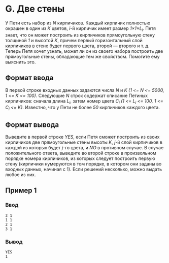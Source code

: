 # G. Две стены

У Пети есть набор из _N_ кирпичиков. Каждый кирпичик полностью окрашен в один из _K_ цветов, _i_-й кирпичик имеет размер
_1×1×L<sub>i</sub>_. Петя знает, что он может построить из кирпичиков прямоугольную стену толщиной _1_ и высотой _K_,
причем первый горизонтальный слой кирпичиков в стене будет первого цвета, второй — второго и т. д. Теперь Петя хочет
узнать, может ли он из своего набора построить две прямоугольные стены, обладающие тем же свойством. Помогите ему
выяснить это.

## Формат ввода

В первой строке входных данных задаются числа _N_ и _K (1 <= N <= 5000, 1 <= K <= 100)_. Следующие _N_ строк содержат
описание Петиных кирпичиков: сначала длина _L<sub>i</sub>_, затем номер цвета _C<sub>i</sub> (1 <= L<sub>i</sub> <= 100,
1 <= C<sub>i</sub> <= K)_. Известно, что у Пети не более _50_ кирпичиков каждого цвета.

## Формат вывода

Выведите в первой строке _YES_, если Петя сможет построить из своих кирпичиков две прямоугольные стены высоты _K_, _j_-й
слой кирпичиков в каждой из которых будет _j_-го цвета, и _NO_ в противном случае. В случае положительного ответа,
выведите во второй строке в произвольном порядке номера кирпичиков, из которых следует построить первую стену (кирпичики
нумеруются в том порядке, в котором они заданы во входных данных, начиная с 1). Если решений несколько, можно выдать
любое из них.

## Пример 1

### Ввод

    3 1
    1 1
    2 1
    3 1

### Вывод

    YES
    1 


